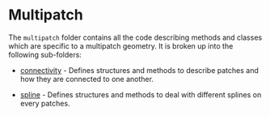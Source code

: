 # Multipatch 

The `multipatch` folder contains all the code describing methods and classes which are specific to a multipatch geometry. It is broken up into the following sub-folders:

- [connectivity](./connectivity/README.md) - Defines structures and methods to describe patches and how they are connected to one another.

- [spline](./spline/README.md) - Defines structures and methods to deal with different splines on every patches.
